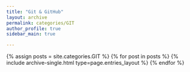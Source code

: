 ```yaml
---
title: "Git & GitHub"
layout: archive
permalink: categories/GIT
author_profile: true
sidebar_main: true

---
```


{% assign posts = site.categories.GIT %}
{% for post in posts %} {% include archive-single.html type=page.entries_layout %} {% endfor %}